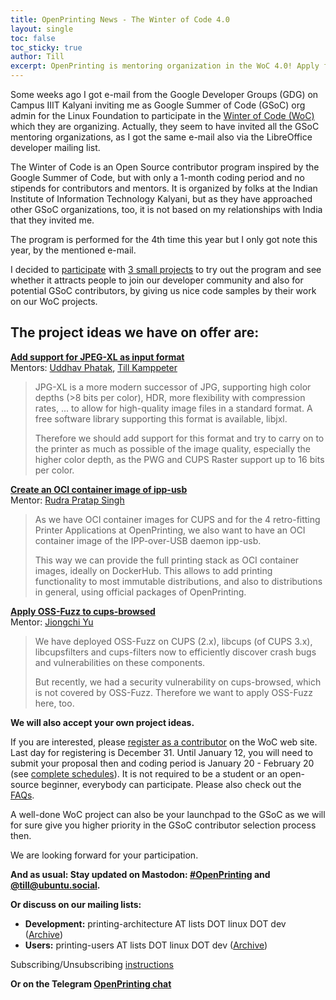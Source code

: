 ```yaml
---
title: OpenPrinting News - The Winter of Code 4.0
layout: single
toc: false
toc_sticky: true
author: Till
excerpt: OpenPrinting is mentoring organization in the WoC 4.0! Apply for doing a 1-month project until Dec 31!
---
```

Some weeks ago I got e-mail from the Google Developer Groups (GDG) on Campus IIIT Kalyani inviting me as Google Summer of Code (GSoC) org admin for the Linux Foundation to participate in the [Winter of Code (WoC)](https://winterofcode.tech/#about) which they are organizing. Actually, they seem to have invited all the GSoC mentoring organizations, as I got the same e-mail also via the LibreOffice developer mailing list.

The Winter of Code is an Open Source contributor program inspired by the Google Summer of Code, but with only a 1-month coding period and no stipends for contributors and mentors. It is organized by folks at the Indian Institute of Information Technology Kalyani, but as they have approached other GSoC organizations, too, it is not based on my relationships with India that they invited me.

The program is performed for the 4th time this year but I only got note this year, by the mentioned e-mail.

I decided to [participate](https://winterofcode.tech/#orgs) with [3 small projects](https://winterofcode.tech/#projects) to try out the program and see whether it attracts people to join our developer community and also for potential GSoC contributors, by giving us nice code samples by their work on our WoC projects.

## The project ideas we have on offer are:

**[Add support for JPEG-XL as input format](https://github.com/OpenPrinting/libcupsfilters/issues/73)**<BR>
Mentors: [Uddhav Phatak](https://medium.com/@uddhavphatak/gsoc-2024-final-report-the-refactor-report-a46756e9d6ce), [Till Kamppeter](https://www.openprinting.org/)

> JPG-XL is a more modern successor of JPG, supporting high color depths (>8 bits per color), HDR, more flexibility with compression rates, ... to allow for high-quality image files in a standard format. A free software library supporting this format is available, libjxl.
>
> Therefore we should add support for this format and try to carry on to the printer as much as possible of the image quality, especially the higher color depth, as the PWG and CUPS Raster support up to 16 bits per color.

**[Create an OCI container image of ipp-usb](https://github.com/OpenPrinting/ipp-usb/issues/93)**<BR>
Mentor: [Rudra Pratap Singh](https://medium.com/@rudransh.iitm/gsoc-2024-final-report-container-chronicles-759fe7f23ac6)

> As we have OCI container images for CUPS and for the 4 retro-fitting Printer Applications at OpenPrinting, we also want to have an OCI container image of the IPP-over-USB daemon ipp-usb.
>
> This way we can provide the full printing stack as OCI container images, ideally on DockerHub. This allows to add printing functionality to most immutable distributions, and also to distributions in general, using official packages of OpenPrinting.

**[Apply OSS-Fuzz to cups-browsed](https://github.com/OpenPrinting/fuzzing/issues/4)**<BR>
Mentor: [Jiongchi Yu](https://github.com/OpenPrinting/fuzzing/wiki/Integrating-C%E2%80%90based-OpenPrinting-Projects-in-OSS%E2%80%90Fuzz-Testing-(GSoC-2024))

> We have deployed OSS-Fuzz on CUPS (2.x), libcups (of CUPS 3.x), libcupsfilters and cups-filters now to efficiently discover crash bugs and vulnerabilities on these components.
>
> But recently, we had a security vulnerability on cups-browsed, which is not covered by OSS-Fuzz. Therefore we want to apply OSS-Fuzz here, too.

**We will also accept your own project ideas.**

If you are interested, please [register as a contributor](https://winterofcode.devfolio.co/) on the WoC web site. Last day for registering is December 31. Until January 12, you will need to submit your proposal then and coding period is January 20 - February 20 (see [complete schedules](https://winterofcode.tech/#timeline)). It is not required to be a student or an open-source beginner, everybody can participate. Please also check out the [FAQs](https://winterofcode.tech/faqs).

A well-done WoC project can also be your launchpad to the GSoC as we will for sure give you higher priority in the GSoC contributor selection process then.

We are looking forward for your participation.


**And as usual: Stay updated on Mastodon: [#OpenPrinting](https://ubuntu.social/tags/OpenPrinting) and [@till@ubuntu.social](https://ubuntu.social/@till).**

**Or discuss on our mailing lists:**
- **Development:** printing-architecture AT lists DOT linux DOT dev ([Archive](https://lore.kernel.org/printing-architecture/))
- **Users:** printing-users AT lists DOT linux DOT dev ([Archive](https://lore.kernel.org/printing-users/))

Subscribing/Unsubscribing [instructions](https://subspace.kernel.org/subscribing.html)

**Or on the Telegram [OpenPrinting chat](https://t.me/+RizBbjXz4uU2ZWM1)**

